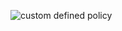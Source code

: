 ![custom defined policy](https://docs.aws.amazon.com/images/IAM/latest/UserGuide/images/policies-customer-managed-policies.diagram.png)

